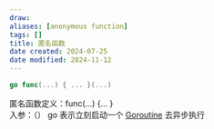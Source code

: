 ```yaml
---
draw:
aliases: [anonymous function]
tags: []
title: 匿名函数
date created: 2024-07-25
date modified: 2024-11-12
---
```


```go
go func(...) { ... }(...)
```

 匿名函数定义：func(...) {... }  
 入参：（）
 go 表示立刻启动一个 [Goroutine](Goroutine.md) 去异步执行
